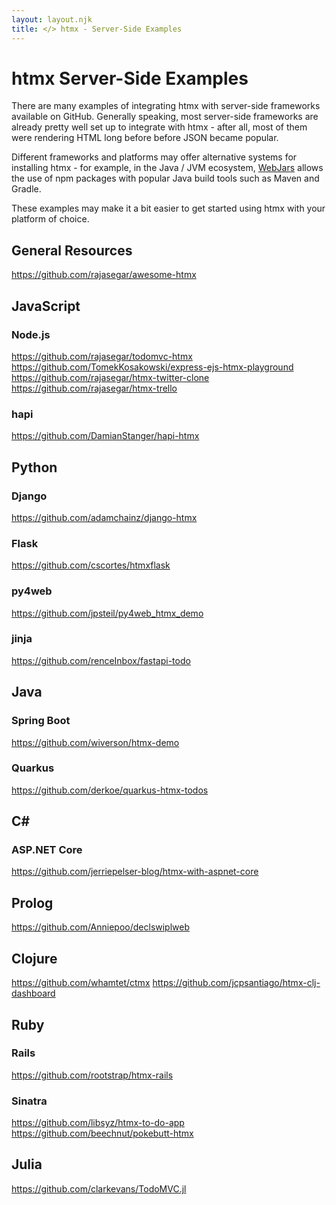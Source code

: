 ```yaml
---
layout: layout.njk
title: </> htmx - Server-Side Examples
---
```


# htmx Server-Side Examples

There are many examples of integrating htmx with server-side frameworks available on GitHub. Generally speaking,
most server-side frameworks are already pretty well set up to integrate with htmx - after all, most of them were
rendering HTML long before before JSON became popular.

Different frameworks and platforms may offer alternative systems for installing htmx - for example, in the Java / JVM
ecosystem, [WebJars](https://www.webjars.org) allows the use of npm packages with popular Java build tools such as 
Maven and Gradle.

These examples may make it a bit easier to get started using htmx with your platform of choice.

## General Resources

https://github.com/rajasegar/awesome-htmx

## JavaScript

### Node.js

https://github.com/rajasegar/todomvc-htmx
https://github.com/TomekKosakowski/express-ejs-htmx-playground
https://github.com/rajasegar/htmx-twitter-clone
https://github.com/rajasegar/htmx-trello

### hapi

https://github.com/DamianStanger/hapi-htmx

## Python

### Django

https://github.com/adamchainz/django-htmx

### Flask

https://github.com/cscortes/htmxflask

### py4web

https://github.com/jpsteil/py4web_htmx_demo

### jinja

https://github.com/renceInbox/fastapi-todo

## Java

### Spring Boot

https://github.com/wiverson/htmx-demo

### Quarkus

https://github.com/derkoe/quarkus-htmx-todos

## C#

### ASP.NET Core

https://github.com/jerriepelser-blog/htmx-with-aspnet-core

## Prolog

https://github.com/Anniepoo/declswiplweb

## Clojure

https://github.com/whamtet/ctmx
https://github.com/jcpsantiago/htmx-clj-dashboard

## Ruby

### Rails

https://github.com/rootstrap/htmx-rails

### Sinatra

https://github.com/libsyz/htmx-to-do-app
https://github.com/beechnut/pokebutt-htmx

## Julia

https://github.com/clarkevans/TodoMVC.jl

